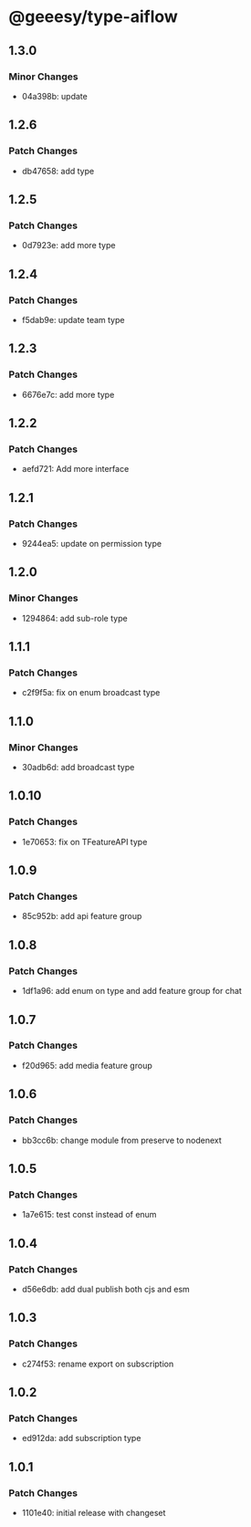 # @geeesy/type-aiflow

## 1.3.0

### Minor Changes

- 04a398b: update

## 1.2.6

### Patch Changes

- db47658: add type

## 1.2.5

### Patch Changes

- 0d7923e: add more type

## 1.2.4

### Patch Changes

- f5dab9e: update team type

## 1.2.3

### Patch Changes

- 6676e7c: add more type

## 1.2.2

### Patch Changes

- aefd721: Add more interface

## 1.2.1

### Patch Changes

- 9244ea5: update on permission type

## 1.2.0

### Minor Changes

- 1294864: add sub-role type

## 1.1.1

### Patch Changes

- c2f9f5a: fix on enum broadcast type

## 1.1.0

### Minor Changes

- 30adb6d: add broadcast type

## 1.0.10

### Patch Changes

- 1e70653: fix on TFeatureAPI type

## 1.0.9

### Patch Changes

- 85c952b: add api feature group

## 1.0.8

### Patch Changes

- 1df1a96: add enum on type and add feature group for chat

## 1.0.7

### Patch Changes

- f20d965: add media feature group

## 1.0.6

### Patch Changes

- bb3cc6b: change module from preserve to nodenext

## 1.0.5

### Patch Changes

- 1a7e615: test const instead of enum

## 1.0.4

### Patch Changes

- d56e6db: add dual publish both cjs and esm

## 1.0.3

### Patch Changes

- c274f53: rename export on subscription

## 1.0.2

### Patch Changes

- ed912da: add subscription type

## 1.0.1

### Patch Changes

- 1101e40: initial release with changeset
